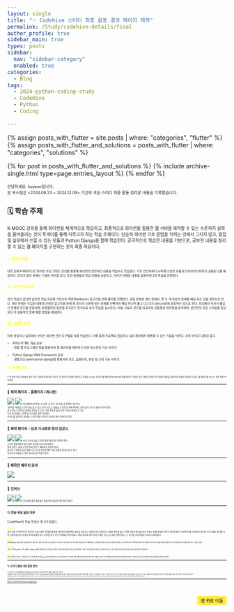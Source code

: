 ```yaml
---
layout: single
title: "✨ Codehive 스터디 최종 활동 결과 페이지 제작"
permalink: /Study/codehive-details/final
author_profile: true
sidebar_main: true
types: posts
sidebar:
  nav: "sidebar-category"
  enabled: true
categories:
  - Blog
tags:
  - 2024-python-coding-study
  - CodeHive
  - Python
  - Coding
    
---
```




{% assign posts_with_flutter = site.posts | where: "categories", "flutter" %}
{% assign posts_with_flutter_and_solutions = posts_with_flutter | where: "categories", "solutions" %}

{% for post in posts_with_flutter_and_solutions %}
  {% include archive-single.html type=page.entries_layout %}
{% endfor %}  



<span style="font-size:65%">안녕하세요. hoyeon입니다.<br>
본 포스팅은 <2024.09.23 ~ 2024.12.09> 기간의 코딩 스터디 최종 활동 정리본 내용을 기록했습니다.</span>



### 🗓️ 학습 주제

<span style="font-size:70%">
K-MOOC 강의를 통해 파이썬을 체계적으로 학습하고, 최종적으로 파이썬을 활용한 웹 서버를 제작할 수 있는 수준까지 실력을 끌어올리는 것이 투게더를 통해 이루고자 하는 학습 주제이다. 단순히 파이썬 기초 문법을 익히는 것에서 그치지 않고, 협업 및 실무에서 쓰일 수 있는 모듈과 Python Django를 함께 학습한다. 궁극적으로 학습한 내용을 기반으로, 공부한 내용을 정리할 수 있는 웹 페이지를 구현하는 것이 최종 목표이다.<br>  

##### <span style="color:yellow">Ⅰ. 강의 수강 </span><br>
<span style="font-size:70%">
대학 강좌 K-MOOC의 ‘파이썬 프로그래밍’ 강의를 활용해 파이썬의 전반적인 내용을 복습하고 학습한다. 기초 연산자부터 시작해 다양한 모듈과 라이브러리까지의 내용을 다룰 예정이다. 강의가 끝난 후에는 기재된 퀴즈를 푼다. 또한 팀원들과 학습 내용을 공유하고, 각자가 이해한 내용을 발표하며 2차 복습을 진행한다.</span><br>  


##### <span style="color:yellow">Ⅱ. 기반 다지기 </span><br>
<span style="font-size:70%">
강의 학습이 끝나면 습득한 학습 자료를 기반으로 백준(Baekjoon) 알고리즘 문제 풀이를 진행한다. 공통 문제와 개인 문제로, 총 두 개 이상의 문제를 매일 푸는 것을 원칙으로 한다. 개인 문제는 수업한 내용과 관련된 알고리즘 문제 중 본인의 수준에 맞는 문제를 선택하여 매일 하나씩 풀고 디스코드(discord)에 공유하는 것으로 한다. 모임에서 각자가 풀었던 문제와 코드를 공유하며, 팀원들끼리 질문을 주고받는 방식으로 추가 학습을 실시한다. 이때, 서로의 코드를 비교하여 공통점과 차이점을 분석하며, 본인만의 코딩 스타일을 찾고 보다 더 효율적인 문제 해결 방법을 배워본다.</span><br>


##### <span style="color:yellow"> Ⅲ. 심화 공부 </span><br>
<span style="font-size:70%">
이후 협업이나 실무에서 쓰이는 파이썬 관련 도구들을 심화 학습한다. 이를 통해 프로젝트 협업이나 실무 환경에서 활용할 수 있는 기술을 익힌다. 공부 방식은 다음과 같다.<br>  

- API와 HTML 개념 공부<br>
: 명품 웹 프로그래밍 책을 활용하여 웹 페이지를 제작하기 위한 최소한의 기능 익히기<br>

- Python Django Web Framework 공부<br>
: 생활코딩 opentutorial django를 활용하여 포트, 홈페이지, 생성 및 수정 기능 익히기</span><br>


##### <span style="color:yellow"> Ⅳ. 결과물 정리 </span><br>
<span style="font-size:70%">
Ⅰ~Ⅲ 단계 학습 과정에서 얻은 모든 자료를 데이터화 시킨다. 이 데이터 자료를 저장하고 이용할 수 있는 간단한 웹 페이지(Django)를 만들어본다. 학습한 모든 내용을 바탕으로 공부한 내용을 데이터로 만들어 저장할 수 있는 웹 페이지를 만드는 것이 최종 목표이다.</span> <br>


---
### 📝 제작 페이지 - 홈페이지 (게시판)

<img src="https://raw.githubusercontent.com/park-hoyeon/park-hoyeon.github.io/master/_pages/Study/images/ch1.png">  


<img src="https://raw.githubusercontent.com/park-hoyeon/park-hoyeon.github.io/master/_pages/Study/images/ch2.png">  

<span style="font-size:70%">
게시판에서 글 작성, 글 수정, 글 보기, 글 삭제, 글 검색이 가능하다.<br> 
‘글 작성’ 버튼을 누르면 글을 쓸 수 있는 칸이 나오고, 제출을 누르면 첫 번째 4번째 그림과 같이 카드로 글이 추가가 된다.<br> 
글 수정을 누르면 글 내역을 수정할 수 있고, 수정 완료를 눌러 수정 사항을 반영할 수 있다.<br> 
또한 글 삭제를 누르면 글 카드에서 글이 지워진다.<br> 
키워드를 입력하고 검색을 누르면 해당 키워드가 포함된 글이 목록으로 뜬다.<br>  
</span>



---

### 📝 제작 페이지 - 성과 가시화와 정리 업로드

<img src="https://raw.githubusercontent.com/park-hoyeon/park-hoyeon.github.io/master/_pages/Study/images/ch3.png">    


<img src="https://raw.githubusercontent.com/park-hoyeon/park-hoyeon.github.io/master/_pages/Study/images/ch4.png">  

<span style="font-size:70%">
성과 가시화 글을 누르면 성과 페이지로 이동이 된다.<br> 
스터디 활동하면서 얻은 팀의 성과를 표로 나타내었다.<br> 
정리 업로드 글을 누르면 정리 업로드 페이지로 이동이 된다.<br> 
여기서 + 버튼을 눌러 여태 디스코드에 업로드했던 학습 내용을 업로드할 수 있다.<br> 
뒤로가기 버튼을 누르면 게시판으로 이동이 된다.<br>  
</span>

---

### 📝 제작한 페이지 요약

<img src="https://raw.githubusercontent.com/park-hoyeon/park-hoyeon.github.io/master/_pages/Study/images/ch5.png">  


---

### 📝 깃허브
<img src="https://raw.githubusercontent.com/park-hoyeon/park-hoyeon.github.io/master/_pages/Study/images/ch6.png">    


<img src="https://raw.githubusercontent.com/park-hoyeon/park-hoyeon.github.io/master/_pages/Study/images/ch7.png">  

<span style="font-size:70%">
깃허브에 올린 결과물은 클론하여 파일로 따로 첨부하였다. <br>  
</span>


---

#### 🔍 학습 목표 달성 여부


CodeHive의 학습 목표는 총 4가지였다. <br>    

<span style="font-size:70%">  
<span style="color:yellow">첫 번째</span><br> 
대학 강좌 K-MOOC의 ‘파이썬 프로그래밍’ 강의를 활용해 파이썬의 전반적인 내용을 복습하고 학습하기와 강의마다 기재된 퀴즈를 풀고 50점 이상의 점수를 받는 목표는 팀원 전원이 100% 달성하였다. 
K-MOOC를 가입하여 파이썬 프로그래밍 강의를 수강 신청하였으며, 계획한 주차에 맞게 모두 강의를 듣고 퀴즈 100점을 획득하였다.
해당 점수와 강의 수강 기록은 디스코드에서 인증하였고 그 증거를 주간학습보고서에 기재하였다. <br>  

  
<span style="color:yellow">두 번째</span> <br>
<span style="font-size:70%">
백준(Baekjoon) 알고리즘 문제 풀이하는 목표 역시 팀원 전원 100% 달성하였다. 
한 주마다 공통 문제 4개, 개인 문제 4개를 풀기로 계획하였고 총 8문제의 백준 알고리즘 문제를 풀이하였다.
또한 1주차부터 7주차까지 해당 주차 만남에서 본인이 푼 문제를 팀원에게 설명하고 다른 팀원의 개인 문제를 풀어보는 시간을 가졌다.</span> <br>


<span style="color:yellow">세 번째</span> <br> 
<span style="font-size:70%">
각자가 이해한 python, API, HTML, Django 내용을 발표하며 2차 복습을 진행하는 목표 또한 팀원 전원 100% 달성하였다.
해당 주차 만남에서 강의를 듣고 본인이 직접 그 강의 내용을 팀원에게 설명하며 복습을 철저하게 시행하였다. </span> <br>


<span style="color:yellow">네 번째</span> <br> 
<span style="font-size:70%">
데이터 자료를 저장하고 이용할 수 있는 간단한 웹 서버(Django) 제작 목표를 상당 부분 달성하였다.
피그마를 통해 어떻게 웹서버를 제작할 건지 계획을 세운 뒤 각자 역할을 분배하여 맡은 파트를 제작하였다.
깃허브를 통해 각자 제작한 부분을 결합하여 업로드를 하였다. </span> <br>



---

### 🔍 스터디 활동 내용 활용 방안

<span style="font-size:70%">  
주기적으로 코딩 문제를 풀고 풀이법을 공유하면서 알고리즘과 문제 해결 능력을 향상시켰다.<br> 
이를 통해 코딩 테스트와 취업 준비에 대비할 수 있다.
또한, Django와 관련된 강의를 통해 웹 프로그래밍 지식을 쌓아 실제 프로젝트를 구현하는 데 활용할 수 있다.
이를 바탕으로 우리가 지금까지 했던 학습 활동을 한눈에 볼 수 있는 웹페이지를 팀원들과 함께 구현하며 협업 경험과 프로젝트 관리 능력을 키웠다.<br>   

<span style="font-size:70%">
이 웹페이지는 각자의 학습 성과를 체계적으로 정리하고 공유할 수 있는 도구로 활용할 수 있다. 
이를 기반으로 나중에 취업이나 대외 활동을 준비하기 위해 포트폴리오를 구성하거나, 학습 목표를 설정하는 데 도움을 줄 수 있다고 생각한다.
또한, 팀원들과 협업하여 웹사이트를 지속적으로 발전시킴으로써 개발 경험을 쌓을 수 있다.<br>
</span>


---


[돌아가기: 2024 하반기 Python Coding Study](https://park-hoyeon.github.io/Study/Codehive%20(Python%20Coding)/)  


<div style="text-align: right; margin-top: 30px;">
  <button onclick="scrollToTop()" style="
    padding: 10px 15x; 
    background-color: #FFEB46; 
    color: black; 
    border: 2px solid #FFEB46; 
    border-radius: 5px; 
    cursor: pointer; 
    font-size: 10px;">
    맨 위로 이동
  </button>
</div>

<script>
  // 맨 위로 이동하는 함수
  function scrollToTop() {
    window.scrollTo({ top: 0, behavior: 'smooth' });
  }
</script>
